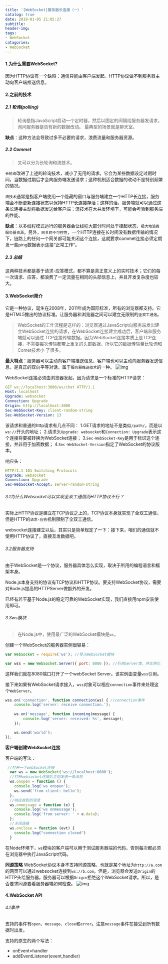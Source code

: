 ```yaml
---
title: '[WebSocket]服务器长连接（一）'
catalog: true
date: 2019-01-05 21:05:27
subtitle:
header-img:
tags:
- WebSocket
catagories:
- WebSocket
---
```



#### 1.为什么需要WebSocket?
因为HTTP协议有一个缺陷：通信只能由客户端发起。HTTP协议做不到服务器主动向客户端推送信息。

#### 2.之前的技术
##### 2.1 轮询(polling)

> 轮询是指JavaScript启动一个定时器，然后以固定的间隔给服务器发请求，询问服务器是否有新的数据改动。
> 最典型的场景就是聊天室。

**缺点**：这种方法会导致过多不必要的请求，浪费流量和服务器资源。



##### 2.2 Commet
> 又可以分为长轮询和流技术。
> 
`长轮询`改进了上述的轮询技术，减小了无用的请求。它会为某些数据设定过期时间，当数据过期后才会向服务端发送请求；这种机制适合数据的改动不是特别频繁的情况。

`流技术`通常是指客户端使用一个隐藏的窗口与服务端建立一个HTTP长连接，服务端会不断更新连接状态以保持HTTP长连接存活；这样的话，服务端就可以通过这条长连接主动将数据发送给客户端；流技术在大并发环境下，可能会考验到服务端的性能。

**缺点**：以多线程模式运行的服务器会让线程大部分时间处于挂起状态，`极大地浪费服务器资源`。另外，`网关的不可控性`，一个HTTP连接在长时间没有数据传输的情况下，链路上的任何一个网关都可能关闭这个连接，这就要求commet连接必须定期发一些ping数据表示连接“正常工作”。

##### 2.3 总结
这两种技术都是基于请求-应答模式，都不算是真正意义上的实时技术；它们的每一次请求、应答，都浪费了一定流量在相同的头部信息上，并且开发复杂度也较大。


#### 3.WebSocket简介
它是一种协议，诞生在2008年，2011年成为国际标准，所有的浏览器都支持。它是HTML5推出的协议标准。让服务器和浏览器之间可以建立无限制的`全双工通信`。

>WebSocket的工作流程是这样的：浏览器通过JavaScript向服务端发出建立WebSocket连接的请求，在WebSocket连接建立成功后，客户端和服务端就可以通过 TCP连接传输数据。因为WebSocket连接本质上是TCP连接，不需要每次传输都带上重复的头部数据，所以它的数据传输量比轮询和Comet技术小 了很多。


**最大特点**：服务器可以主动向客户端推送信息，客户端也可以主动向服务器发送信息，是真正的双向平等对话，属于`服务器推送技术`的一种。
![img](https://upload-images.jianshu.io/upload_images/7888316-a7ed4bf431fffcf8.png?imageMogr2/auto-orient/strip%7CimageView2/2/w/1240)


WebSocket连接必须由浏览器发起，因为请求是一个标准的HTTP请求：
```yml
GET ws://localhost:3000/ws/chat HTTP/1.1
Host: localhost
Upgrade: websocket
Connection: Upgrade
Origin: http://localhost:3000
Sec-WebSocket-Key: client-random-string
Sec-WebSocket-Version: 13
```

该请求和普通的http请求有几点不同：
1.GET请求的地址不是类似`/path/`，而是以`ws://`开头的地址；
2.请求头`Upgrade: websocket`和`Connection: Upgrade`表示这个连接将要被转换为WebSocket连接；
3.`Sec-WebSocket-Key`是用于标识这个连接，并非用于加密数据；
4.`Sec-WebSocket-Version`指定了WebSocket的协议版本。

响应头：
```yml
HTTP/1.1 101 Switching Protocols
Upgrade: websocket
Connection: Upgrade
Sec-WebSocket-Accept: server-random-string
```

###### 3.1为什么Websocket可以实现全双工通信而HTTP协议不行？
实际上HTTP协议是建立在TCP协议之上的，TCP协议本身就实现了全双工通信，但是HTTP的`请求-应答`机制限制了全双工通信。

websocket连接建立以后，其实只是简单规定了一下：接下来，咱们的通信就不使用HTTP协议了，直接互发数据吧。

###### 3.2服务器支持
由于WebSocket是一个协议，服务器具体怎么实现，取决于所用的编程语言和框架本身。

Node.js本身支持的协议有TCP协议和HTTP协议。要支持WebSocket协议，需要对Bode.js提高的HTTPServer做额外的开发。

已经有若干基于Node.js的稳定可靠的WebSocket实现，我们直接用npm安装使用即可。

###### 3.3ws模块

> 在Node.js中，使用最广泛的WebSocket模块是`ws`。

创建一个WebSocket的服务器实例很容易：
```js
var WebSocket = require('ws'); //导入WebSocket模块

var wss = new WebSocket.Server({ port: 8080 }); //引用Server类，并实例化
```
这样我们就在8080端口打开了一个webSocket Server。该实例由变量`wss`引用。

接下来如果有WebSocket请求接入，`wss`对象可以相应`connection`事件来处理这个`WebServer`。
```js
wss.on('connection', function connection(ws) { //connection事件
    console.log('server: receive connection.');
    
    ws.on('message', function incoming(message) {  
        console.log('server: received: %s', message);
    });

    ws.send('world');
});
```

**客户端创建WebSocket连接**

客户端的写法：
```js
 //打开一个webSocket连接
  var ws = new WebSocket('ws://localhost:8080');
  //打开websocket连接后立刻发送一条消息
  ws.onopen = function () {
    console.log('ws onopen');
    ws.send('from client: hello');
  };
  //响应收到的消息
  ws.onmessage = function (e) {
    console.log('ws onmessage');
    console.log('from server: ' + e.data);
  };
  //关闭连接
  ws.onclose = function (evt) {
    console.log("connection closed")
  }
```

在Node环境下，`ws`模块的客户端可以用于测试服务器端的代码，否则每次都必须在浏览器中执行JavaScript代码。



**同源策略**
WebSocket协议本身不支持同源策略，也就是某个地址为`http://a.com`的网页可以通过websocket连接到`ws://b.com`。但是，浏览器会发送`Origin`的HTTP头给服务器，服务器可以根据`Origin`拒绝这个WebSocket请求。所以，是否要求同源要看服务器端如何检查。
![img](https://upload-images.jianshu.io/upload_images/7888316-9457cdd15a361c1f.png?imageMogr2/auto-orient/strip%7CimageView2/2/w/1240)

#### 4.WebSocket API
###### 4.1事件
支持的事件有`open`、`message`、`close`和`error`。注意`message`事件在接受到所有数据时出发。

支持的原生的两个写法：
- onEvent=handler
- addEventListener(event,handler)